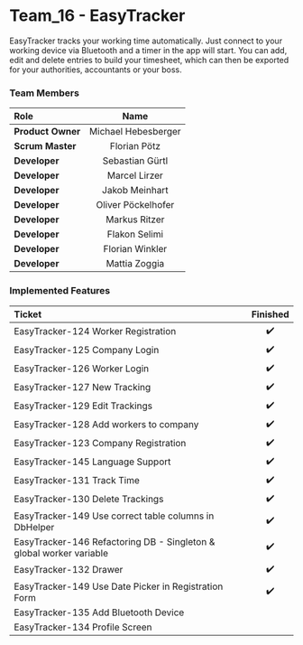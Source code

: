 # Team_16 - EasyTracker

EasyTracker tracks your working time automatically. Just connect to your working device via Bluetooth and a timer in the app will start.
You can add, edit and delete entries to build your timesheet, which can then be exported for your authorities, accountants or your boss.

### Team Members

| Role              | Name                | 
| :---              | :----:              |
| **Product Owner** | Michael Hebesberger |
| **Scrum Master**  | Florian Pötz        |
| **Developer**     | Sebastian Gürtl     |
| **Developer**     | Marcel Lirzer       |
| **Developer**     | Jakob Meinhart      |
| **Developer**     | Oliver Pöckelhofer  |
| **Developer**     | Markus Ritzer       |
| **Developer**     | Flakon Selimi       |
| **Developer**     | Florian Winkler     |
| **Developer**     | Mattia Zoggia       |

### Implemented Features

| Ticket                                                              | Finished  | 
| :---                                                                | :----:    |
| EasyTracker-124 Worker Registration                                 | ✔️        |
| EasyTracker-125 Company Login                                       | ✔️        |
| EasyTracker-126 Worker Login                                        | ✔️        |
| EasyTracker-127 New Tracking                                        | ✔️        |
| EasyTracker-129 Edit Trackings                                      | ✔️        |
| EasyTracker-128 Add workers to company                              | ✔️        |
| EasyTracker-123 Company Registration                                | ✔️        |
| EasyTracker-145 Language Support                                    | ✔️        |
| EasyTracker-131 Track Time                                          | ✔️        |
| EasyTracker-130 Delete Trackings                                    | ✔️        |
| EasyTracker-149 Use correct table columns in DbHelper               | ✔️        |
| EasyTracker-146 Refactoring DB - Singleton & global worker variable | ✔️        |
| EasyTracker-132 Drawer                                              | ✔️        |
| EasyTracker-149 Use Date Picker in Registration Form                | ✔️        |
| EasyTracker-135 Add Bluetooth Device                                |           |
| EasyTracker-134 Profile Screen                                      |           |

